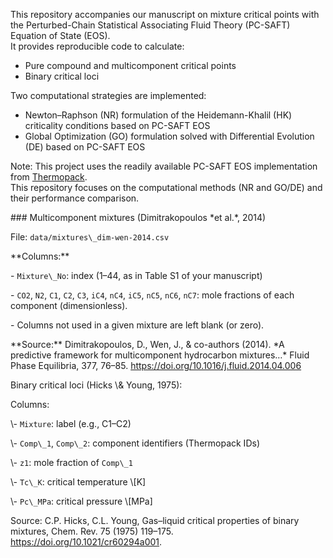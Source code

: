 This repository accompanies our manuscript on mixture critical points with the Perturbed-Chain Statistical Associating Fluid Theory (PC-SAFT) Equation of State (EOS).  
It provides reproducible code to calculate:

* Pure compound and multicomponent critical points
* Binary critical loci

Two computational strategies are implemented:

* Newton–Raphson (NR) formulation of the Heidemann-Khalil (HK) criticality conditions based on PC-SAFT EOS
* Global Optimization (GO) formulation solved with Differential Evolution (DE) based on PC-SAFT EOS

Note: This project uses the readily available PC-SAFT EOS implementation from [Thermopack](https://github.com/thermotools/thermopack).  
This repository focuses on the computational methods (NR and GO/DE) and their performance comparison.





\### Multicomponent mixtures (Dimitrakopoulos \*et al.\*, 2014)



File: `data/mixtures\_dim-wen-2014.csv`  



\*\*Columns:\*\*

\- `Mixture\_No`: index (1–44, as in Table S1 of your manuscript)  

\- `CO2`, `N2`, `C1`, `C2`, `C3`, `iC4`, `nC4`, `iC5`, `nC5`, `nC6`, `nC7`: mole fractions of each component (dimensionless).  

\- Columns not used in a given mixture are left blank (or zero).  



\*\*Source:\*\* Dimitrakopoulos, D., Wen, J., \& co-authors (2014). \*A predictive framework for multicomponent hydrocarbon mixtures…\* Fluid Phase Equilibria, 377, 76–85. https://doi.org/10.1016/j.fluid.2014.04.006





Binary critical loci (Hicks \\\& Young, 1975):



Columns:



\\- `Mixture`: label (e.g., C1–C2)



\\- `Comp\_1`, `Comp\_2`: component identifiers (Thermopack IDs)



\\- `z1`: mole fraction of `Comp\_1`



\\- `Tc\_K`: critical temperature \\\[K]



\\- `Pc\_MPa`: critical pressure \\\[MPa]



Source: C.P. Hicks, C.L. Young, Gas–liquid critical properties of binary mixtures, Chem. Rev. 75 (1975) 119–175. https://doi.org/10.1021/cr60294a001.

